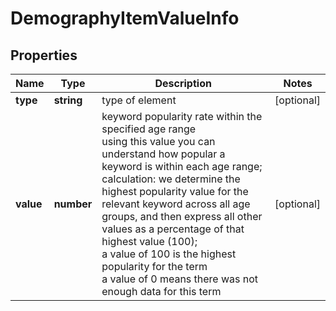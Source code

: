 # DemographyItemValueInfo

## Properties

| Name | Type | Description | Notes |
|------------ | ------------- | ------------- | -------------|
**type** | **string** | type of element |[optional]|
**value** | **number** | keyword popularity rate within the specified age range<br>using this value you can understand how popular a keyword is within each age range;<br>calculation: we determine the highest popularity value for the relevant keyword across all age groups, and then express all other values as a percentage of that highest value (100);<br>a value of 100 is the highest popularity for the term<br>a value of 0 means there was not enough data for this term |[optional]|
